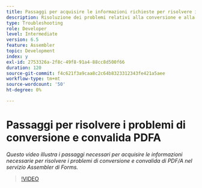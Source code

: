 ```yaml
---
title: Passaggi per acquisire le informazioni richieste per risolvere i problemi di PDF/A
description: Risoluzione dei problemi relativi alla conversione e alla convalida dell'Assembler
type: Troubleshooting
role: Developer
level: Intermediate
version: 6.5
feature: Assembler
topic: Development
index: y
exl-id: 2753326a-2f8c-49f8-91a4-88cc8d500f66
duration: 120
source-git-commit: f4c621f3a9caa8c2c64b8323312343fe421a5aee
workflow-type: tm+mt
source-wordcount: '50'
ht-degree: 0%

---
```


# Passaggi per risolvere i problemi di conversione e convalida PDFA

*Questo video illustra i passaggi necessari per acquisire le informazioni necessarie per risolvere i problemi di conversione e convalida di PDF/A nel servizio Assembler di Forms.*

>[!VIDEO](https://video.tv.adobe.com/v/335518?quality=12&learn=on)
